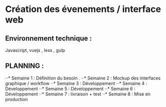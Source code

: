 #  Création des évenements / interface web

## Environnement technique :
Javascript, vuejs , less , gulp

## PLANNING :

⋅⋅* Semaine 1 : Définition du besoin .
⋅⋅* Semaine 2 : Mockup des interfaces graphique / workflow
⋅⋅* Semaine 3 : Développement
⋅⋅* Semaine 4 : Développement
⋅⋅* Semaine 5 : Développement
⋅⋅* Semaine 6 : Développement
⋅⋅* Semaine 7 : livraison + test
⋅⋅* Semaine 8 : Mise en production
